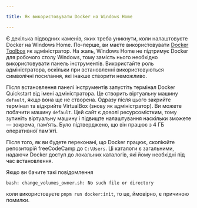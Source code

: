 ```yaml
---

title: Як використовувати Docker на Windows Home

---
```


Є декілька підводних каменів, яких треба уникнути, коли налаштовуєте Docker на Windows Home. По-перше, ви маєте використовувати [Docker Toolbox](https://docs.docker.com/toolbox/toolbox_install_windows/) як адміністратор. На жаль, Windows Home не підтримує Docker для робочого столу Windows, тому замість нього необхідно використовувати панель інструментів. Використайте роль адміністратора, оскільки при встановленні використовуються символічні посилання, які інакше створити неможливо.

Після встановлення панелі інструментів запустіть термінал Docker Quickstart від імені адміністратора. Це створить віртуальну машину `default`, якщо вона ще не створена. Одразу після цього закрийте термінал та відкрийте VirtualBox (знову як адміністратор). Ви можете побачити машину `default`. Цей сайт є доволі ресурсомістким, тому зупиніть віртуальну машину і підвищте налаштування наскільки зможете — зокрема, пам’ять. Було підтверджено, що він працює з 4 ГБ оперативної пам’яті.

Після того, як ви будете переконані, що Docker працює, скопіюйте репозиторій freeCodeCamp до `C:\Users`. Ці каталоги є загальними, надаючи Docker доступ до локальних каталогів, які йому необхідні під час встановлення.

Якщо ви бачите такі повідомлення

```shell
bash: change_volumes_owner.sh: No such file or directory
```

коли використовуєте `pnpm run docker:init`, то це, ймовірно, є причиною помилки.
